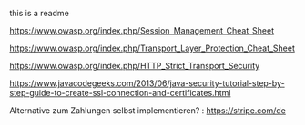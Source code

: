 this is a readme

https://www.owasp.org/index.php/Session_Management_Cheat_Sheet

https://www.owasp.org/index.php/Transport_Layer_Protection_Cheat_Sheet

https://www.owasp.org/index.php/HTTP_Strict_Transport_Security

https://www.javacodegeeks.com/2013/06/java-security-tutorial-step-by-step-guide-to-create-ssl-connection-and-certificates.html


Alternative zum Zahlungen selbst implementieren? : https://stripe.com/de